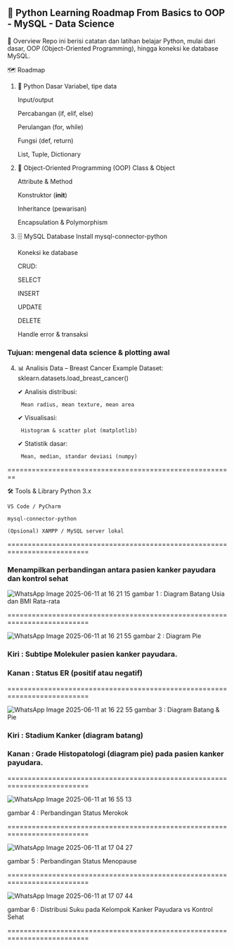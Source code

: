 <h2>📘 Python Learning Roadmap
From Basics to OOP - MySQL - Data Science </h2>

📍 Overview
Repo ini berisi catatan dan latihan belajar Python, mulai dari dasar, OOP (Object-Oriented Programming), hingga koneksi ke database MySQL.

🗺️ Roadmap
1. 🐍 Python Dasar
      Variabel, tipe data
      
      Input/output
      
      Percabangan (if, elif, else)
      
      Perulangan (for, while)
      
      Fungsi (def, return)
      
      List, Tuple, Dictionary

2. 🧱 Object-Oriented Programming (OOP)
      Class & Object
      
      Attribute & Method
      
      Konstruktor (__init__)
      
      Inheritance (pewarisan)
      
      Encapsulation & Polymorphism

3. 🗄️ MySQL Database
      Install mysql-connector-python
      
      Koneksi ke database
      
      CRUD:
      
      SELECT
      
      INSERT
      
      UPDATE
      
      DELETE
      
      Handle error & transaksi

<h3> Tujuan: mengenal data science & plotting awal</h3>

4. 📊 Analisis Data – Breast Cancer Example
      Dataset: sklearn.datasets.load_breast_cancer()

      ✔ Analisis distribusi:
      
        Mean radius, mean texture, mean area
      
      ✔ Visualisasi:
      
        Histogram & scatter plot (matplotlib)
      
      ✔ Statistik dasar:
      
        Mean, median, standar deviasi (numpy)

========================================================

🛠️ Tools & Library
    Python 3.x
    
    VS Code / PyCharm
    
    mysql-connector-python
    
    (Opsional) XAMPP / MySQL server lokal

==========================================================================

<h3> Menampilkan perbandingan antara pasien kanker payudara dan kontrol sehat </h3>

![WhatsApp Image 2025-06-11 at 16 21 15](https://github.com/user-attachments/assets/1d483850-6422-4590-8a50-d15f1ff8ae0c)
gambar 1 : Diagram Batang Usia dan BMI Rata-rata

==========================================================================

![WhatsApp Image 2025-06-11 at 16 21 55](https://github.com/user-attachments/assets/1bd7a243-77f0-45ac-8dea-78f6ac14f344)
gambar 2 : Diagram Pie
<h3>Kiri : Subtipe Molekuler pasien kanker payudara.</h3>
<h3>Kanan : Status ER (positif atau negatif)</h3>

==========================================================================

![WhatsApp Image 2025-06-11 at 16 22 55](https://github.com/user-attachments/assets/f01a94ba-197b-4b45-b3af-355c11153a7b)
gambar 3 : Diagram Batang & Pie
<h3>Kiri : Stadium Kanker (diagram batang)</h3>
<h3>Kanan : Grade Histopatologi (diagram pie) pada pasien kanker payudara.</h3>

==========================================================================

![WhatsApp Image 2025-06-11 at 16 55 13](https://github.com/user-attachments/assets/2208109a-462b-4904-9728-45adaaf75580)

gambar 4 : Perbandingan Status Merokok

==========================================================================

![WhatsApp Image 2025-06-11 at 17 04 27](https://github.com/user-attachments/assets/45bf1295-6953-487b-a492-eb7cdda4feab)

gambar 5 : Perbandingan Status Menopause

==========================================================================

![WhatsApp Image 2025-06-11 at 17 07 44](https://github.com/user-attachments/assets/010a074f-3ea1-4595-83f2-afec55e4c5e0)

gambar 6 : Distribusi Suku pada Kelompok Kanker Payudara vs Kontrol Sehat

==========================================================================
